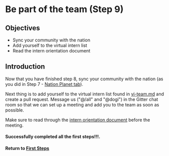 # Be part of the team (Step 9)

## Objectives

* Sync your community with the nation
* Add yourself to the virtual intern list
* Read the intern orientation document

## Introduction

Now that you have finished step 8, sync your community with the nation (as you did in Step 7 - [Nation Planet tab](vi-nation.md)).

Next thing is to add yourself to the virtual intern list found in [vi-team.md](vi-team.md) and create a pull request. Message us ("@/all" and "@dogi") in the Gitter chat room so that we can set up a meeting and add you to the team as soon as possible.

Make sure to read through the [intern orientation document](#!./pages/robots/rbts-intern-orientation.md) before the meeting.

#### Successfully completed all the first steps!!!.

#### Return to [First Steps](vi-first-steps.md#Step_9_-_Be_part_of_the_team)
